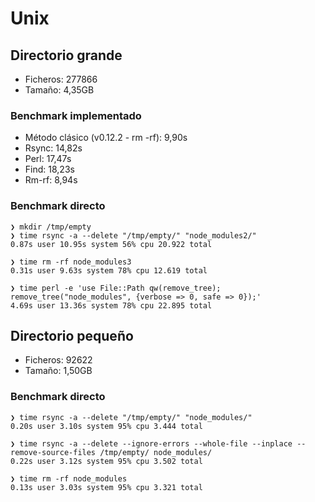 # Unix

## Directorio grande

- Ficheros: 277866
- Tamaño: 4,35GB

### Benchmark implementado

- Método clásico (v0.12.2 - rm -rf): 9,90s
- Rsync: 14,82s
- Perl: 17,47s
- Find: 18,23s
- Rm-rf: 8,94s

### Benchmark directo

```
❯ mkdir /tmp/empty
❯ time rsync -a --delete "/tmp/empty/" "node_modules2/"
0.87s user 10.95s system 56% cpu 20.922 total

❯ time rm -rf node_modules3
0.31s user 9.63s system 78% cpu 12.619 total

❯ time perl -e 'use File::Path qw(remove_tree); remove_tree("node_modules", {verbose => 0, safe => 0});'
4.69s user 13.36s system 78% cpu 22.895 total
```

## Directorio pequeño

- Ficheros: 92622
- Tamaño: 1,50GB

### Benchmark directo

```
❯ time rsync -a --delete "/tmp/empty/" "node_modules/"
0.20s user 3.10s system 95% cpu 3.444 total

❯ time rsync -a --delete --ignore-errors --whole-file --inplace --remove-source-files /tmp/empty/ node_modules/
0.22s user 3.12s system 95% cpu 3.502 total

❯ time rm -rf node_modules
0.13s user 3.03s system 95% cpu 3.321 total
```
